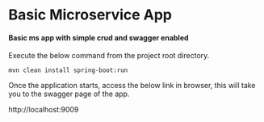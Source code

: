 # Basic Microservice App

#### Basic ms app with simple crud and swagger enabled

Execute the below command from the project root directory.

``` 
mvn clean install spring-boot:run
```

Once the application starts, access the below link in browser, this will take you to the swagger page of the app.

http://localhost:9009
